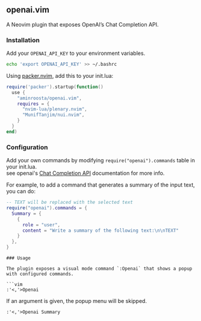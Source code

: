 ## openai.vim

A Neovim plugin that exposes OpenAI’s Chat Completion API.

### Installation

Add your `OPENAI_API_KEY` to your environment variables.
```bash
echo 'export OPENAI_API_KEY' >> ~/.bashrc
```

Using [packer.nvim](https://github.com/wbthomason/packer.nvim), add this to your init.lua:
```lua
require('packer').startup(function()
  use {
    "aminroosta/openai.vim",
    requires = {
      "nvim-lua/plenary.nvim",
      "MunifTanjim/nui.nvim",
    }
  }
end)
```


### Configuration
Add your own commands by modifying `require("openai").commands` table in your init.lua.  
see openai's [Chat Completion API](https://platform.openai.com/docs/guides/text-generation/chat-completions-api) documentation for more info.

For example, to add a command that generates a summary of the input text, you can do:
```lua
-- TEXT will be replaced with the selected text
require("openai").commands = {
  Summary = {
    {
      role = "user",
      content = "Write a summary of the following text:\n\nTEXT"
    }
  },
}
```

```
### Usage

The plugin exposes a visual mode command `:Openai` that shows a popup with configured commands.

```vim
:'<,'>Openai
```

If an argument is given, the popup menu will be skipped.

```vim
:'<,'>Openai Summary
```

